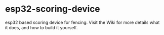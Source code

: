 # esp32-scoring-device
esp32 based scoring device for fencing.
Visit the Wiki for more details what it does, and how to build it yourself.
